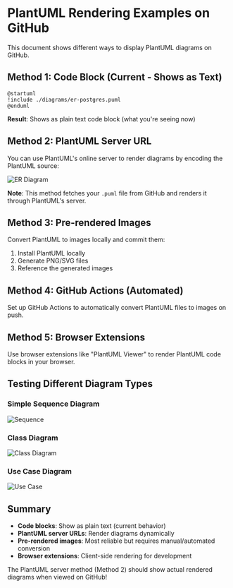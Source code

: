# PlantUML Rendering Examples on GitHub

This document shows different ways to display PlantUML diagrams on GitHub.

## Method 1: Code Block (Current - Shows as Text)

```plantuml
@startuml
!include ./diagrams/er-postgres.puml
@enduml
```

**Result**: Shows as plain text code block (what you're seeing now)

## Method 2: PlantUML Server URL

You can use PlantUML's online server to render diagrams by encoding the PlantUML source:

![ER Diagram](http://www.plantuml.com/plantuml/proxy?cache=no&src=https://raw.githubusercontent.com/PolishBuska/plantuml-markdown-render-test/main/docs/diagrams/er-postgres.puml)

**Note**: This method fetches your `.puml` file from GitHub and renders it through PlantUML's server.

## Method 3: Pre-rendered Images

Convert PlantUML to images locally and commit them:

1. Install PlantUML locally
2. Generate PNG/SVG files 
3. Reference the generated images

## Method 4: GitHub Actions (Automated)

Set up GitHub Actions to automatically convert PlantUML files to images on push.

## Method 5: Browser Extensions

Use browser extensions like "PlantUML Viewer" to render PlantUML code blocks in your browser.

## Testing Different Diagram Types

### Simple Sequence Diagram
![Sequence](http://www.plantuml.com/plantuml/proxy?cache=no&src=https://raw.githubusercontent.com/PolishBuska/plantuml-markdown-render-test/main/docs/diagrams/sequence-bim-upload.puml)

### Class Diagram  
![Class Diagram](http://www.plantuml.com/plantuml/proxy?cache=no&src=https://raw.githubusercontent.com/PolishBuska/plantuml-markdown-render-test/main/docs/diagrams/class-diagram.puml)

### Use Case Diagram
![Use Case](http://www.plantuml.com/plantuml/proxy?cache=no&src=https://raw.githubusercontent.com/PolishBuska/plantuml-markdown-render-test/main/docs/diagrams/usecase-bim.puml)

## Summary

- **Code blocks**: Show as plain text (current behavior)
- **PlantUML server URLs**: Render diagrams dynamically 
- **Pre-rendered images**: Most reliable but requires manual/automated conversion
- **Browser extensions**: Client-side rendering for development

The PlantUML server method (Method 2) should show actual rendered diagrams when viewed on GitHub!
